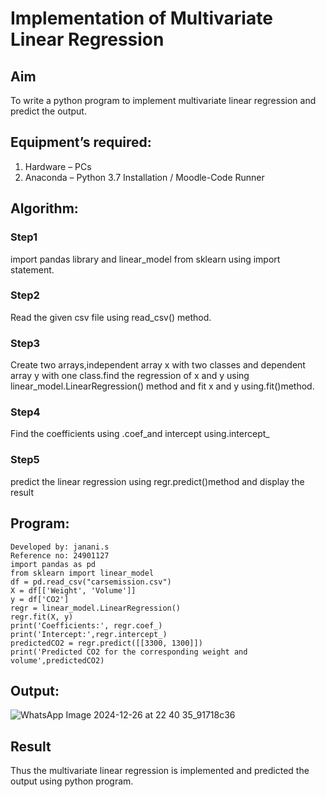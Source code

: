 # Implementation of Multivariate Linear Regression
## Aim
To write a python program to implement multivariate linear regression and predict the output.
## Equipment’s required:
1.	Hardware – PCs
2.	Anaconda – Python 3.7 Installation / Moodle-Code Runner
## Algorithm:
### Step1
import pandas library and linear_model from sklearn using import statement.

### Step2
Read the given csv file using read_csv() method.

### Step3
Create two arrays,independent array x with two classes and dependent array y with one class.find the regression of x and y using linear_model.LinearRegression() method and fit x and y using.fit()method.

### Step4
Find the coefficients using .coef_and intercept using.intercept_

### Step5
predict the linear regression using regr.predict()method and display the result

## Program:
```
Developed by: janani.s
Reference no: 24901127
import pandas as pd
from sklearn import linear_model
df = pd.read_csv("carsemission.csv")
X = df[['Weight', 'Volume']]
y = df['CO2']
regr = linear_model.LinearRegression()
regr.fit(X, y)
print('Coefficients:', regr.coef_)
print('Intercept:',regr.intercept_)
predictedCO2 = regr.predict([[3300, 1300]])
print('Predicted CO2 for the corresponding weight and volume',predictedCO2)
```
## Output:
![WhatsApp Image 2024-12-26 at 22 40 35_91718c36](https://github.com/user-attachments/assets/f71f304e-89b5-4f60-a71b-baab32864a35)

## Result
Thus the multivariate linear regression is implemented and predicted the output using python program.
